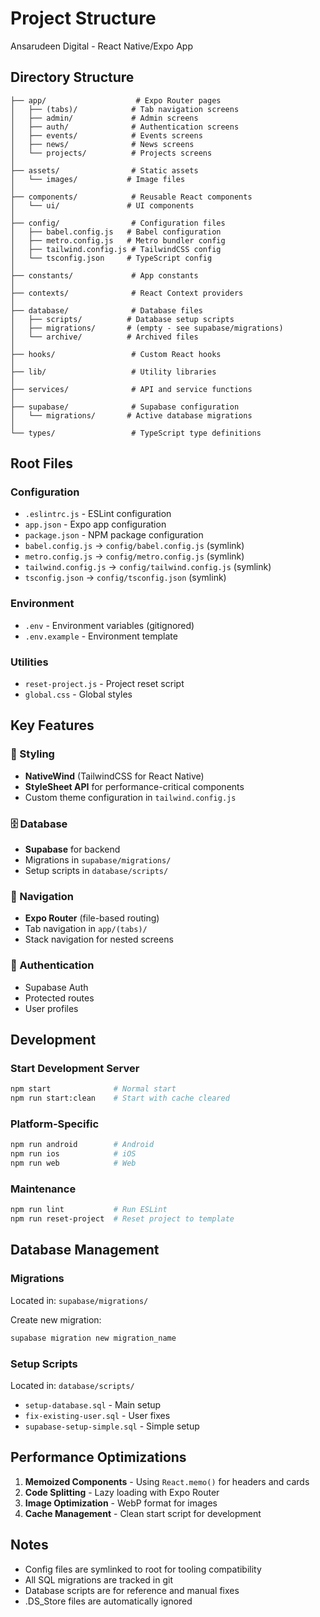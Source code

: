 # Project Structure

Ansarudeen Digital - React Native/Expo App

## Directory Structure

```
├── app/                    # Expo Router pages
│   ├── (tabs)/            # Tab navigation screens
│   ├── admin/             # Admin screens
│   ├── auth/              # Authentication screens
│   ├── events/            # Events screens
│   ├── news/              # News screens
│   └── projects/          # Projects screens
│
├── assets/                # Static assets
│   └── images/           # Image files
│
├── components/            # Reusable React components
│   └── ui/               # UI components
│
├── config/                # Configuration files
│   ├── babel.config.js   # Babel configuration
│   ├── metro.config.js   # Metro bundler config
│   ├── tailwind.config.js # TailwindCSS config
│   └── tsconfig.json     # TypeScript config
│
├── constants/             # App constants
│
├── contexts/              # React Context providers
│
├── database/              # Database files
│   ├── scripts/          # Database setup scripts
│   ├── migrations/       # (empty - see supabase/migrations)
│   └── archive/          # Archived files
│
├── hooks/                 # Custom React hooks
│
├── lib/                   # Utility libraries
│
├── services/              # API and service functions
│
├── supabase/              # Supabase configuration
│   └── migrations/       # Active database migrations
│
└── types/                 # TypeScript type definitions
```

## Root Files

### Configuration
- `.eslintrc.js` - ESLint configuration
- `app.json` - Expo app configuration
- `package.json` - NPM package configuration
- `babel.config.js` → `config/babel.config.js` (symlink)
- `metro.config.js` → `config/metro.config.js` (symlink)
- `tailwind.config.js` → `config/tailwind.config.js` (symlink)
- `tsconfig.json` → `config/tsconfig.json` (symlink)

### Environment
- `.env` - Environment variables (gitignored)
- `.env.example` - Environment template

### Utilities
- `reset-project.js` - Project reset script
- `global.css` - Global styles

## Key Features

### 🎨 Styling
- **NativeWind** (TailwindCSS for React Native)
- **StyleSheet API** for performance-critical components
- Custom theme configuration in `tailwind.config.js`

### 🗄️ Database
- **Supabase** for backend
- Migrations in `supabase/migrations/`
- Setup scripts in `database/scripts/`

### 📱 Navigation
- **Expo Router** (file-based routing)
- Tab navigation in `app/(tabs)/`
- Stack navigation for nested screens

### 🔐 Authentication
- Supabase Auth
- Protected routes
- User profiles

## Development

### Start Development Server
```bash
npm start              # Normal start
npm run start:clean    # Start with cache cleared
```

### Platform-Specific
```bash
npm run android        # Android
npm run ios            # iOS
npm run web            # Web
```

### Maintenance
```bash
npm run lint           # Run ESLint
npm run reset-project  # Reset project to template
```

## Database Management

### Migrations
Located in: `supabase/migrations/`

Create new migration:
```bash
supabase migration new migration_name
```

### Setup Scripts
Located in: `database/scripts/`
- `setup-database.sql` - Main setup
- `fix-existing-user.sql` - User fixes
- `supabase-setup-simple.sql` - Simple setup

## Performance Optimizations

1. **Memoized Components** - Using `React.memo()` for headers and cards
2. **Code Splitting** - Lazy loading with Expo Router
3. **Image Optimization** - WebP format for images
4. **Cache Management** - Clean start script for development

## Notes

- Config files are symlinked to root for tooling compatibility
- All SQL migrations are tracked in git
- Database scripts are for reference and manual fixes
- .DS_Store files are automatically ignored
